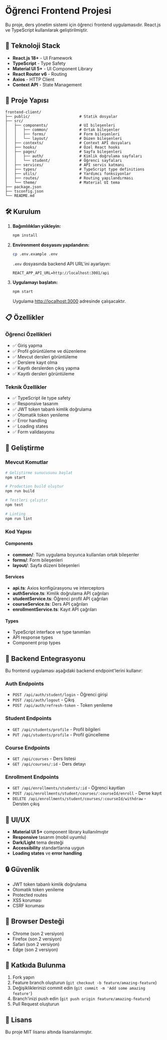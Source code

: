 # Öğrenci Frontend Projesi

Bu proje, ders yönetim sistemi için öğrenci frontend uygulamasıdır. React.js ve TypeScript kullanılarak geliştirilmiştir.

## 🚀 Teknoloji Stack

- **React.js 18+** - UI Framework
- **TypeScript** - Type Safety
- **Material UI 5+** - UI Component Library
- **React Router v6** - Routing
- **Axios** - HTTP Client
- **Context API** - State Management

## 📁 Proje Yapısı

```
frontend-client/
├── public/                      # Statik dosyalar
├── src/
│   ├── components/              # UI bileşenleri
│   │   ├── common/              # Ortak bileşenler
│   │   ├── forms/               # Form bileşenleri
│   │   └── layout/              # Düzen bileşenleri
│   ├── contexts/                # Context API dosyaları
│   ├── hooks/                   # Özel React hooks
│   ├── pages/                   # Sayfa bileşenleri
│   │   ├── auth/                # Kimlik doğrulama sayfaları
│   │   └── student/             # Öğrenci sayfaları
│   ├── services/                # API servis katmanı
│   ├── types/                   # TypeScript type definitions
│   ├── utils/                   # Yardımcı fonksiyonlar
│   ├── routes/                  # Routing yapılandırması
│   └── theme/                   # Material UI tema
├── package.json
├── tsconfig.json
└── README.md
```

## 🛠️ Kurulum

1. **Bağımlılıkları yükleyin:**
   ```bash
   npm install
   ```

2. **Environment dosyasını yapılandırın:**
   ```bash
   cp .env.example .env
   ```
   
   `.env` dosyasında backend API URL'ini ayarlayın:
   ```
   REACT_APP_API_URL=http://localhost:3001/api
   ```

3. **Uygulamayı başlatın:**
   ```bash
   npm start
   ```

   Uygulama [http://localhost:3000](http://localhost:3000) adresinde çalışacaktır.

## 📋 Özellikler

### Öğrenci Özellikleri
- ✅ Giriş yapma
- ✅ Profil görüntüleme ve düzenleme
- ✅ Mevcut dersleri görüntüleme
- ✅ Derslere kayıt olma
- ✅ Kayıtlı derslerden çıkış yapma
- ✅ Kayıtlı dersleri görüntüleme

### Teknik Özellikler
- ✅ TypeScript ile type safety
- ✅ Responsive tasarım
- ✅ JWT token tabanlı kimlik doğrulama
- ✅ Otomatik token yenileme
- ✅ Error handling
- ✅ Loading states
- ✅ Form validasyonu

## 🔧 Geliştirme

### Mevcut Komutlar

```bash
# Geliştirme sunucusunu başlat
npm start

# Production build oluştur
npm run build

# Testleri çalıştır
npm test

# Linting
npm run lint
```

### Kod Yapısı

#### Components
- **common/**: Tüm uygulama boyunca kullanılan ortak bileşenler
- **forms/**: Form bileşenleri
- **layout/**: Sayfa düzeni bileşenleri

#### Services
- **api.ts**: Axios konfigürasyonu ve interceptors
- **authService.ts**: Kimlik doğrulama API çağrıları
- **studentService.ts**: Öğrenci profil API çağrıları
- **courseService.ts**: Ders API çağrıları
- **enrollmentService.ts**: Kayıt API çağrıları

#### Types
- TypeScript interface ve type tanımları
- API response types
- Component prop types

## 🔗 Backend Entegrasyonu

Bu frontend uygulaması aşağıdaki backend endpoint'lerini kullanır:

### Auth Endpoints
- `POST /api/auth/student/login` - Öğrenci girişi
- `POST /api/auth/logout` - Çıkış
- `POST /api/auth/refresh-token` - Token yenileme

### Student Endpoints
- `GET /api/students/profile` - Profil bilgileri
- `PUT /api/students/profile` - Profil güncelleme

### Course Endpoints
- `GET /api/courses` - Ders listesi
- `GET /api/courses/:id` - Ders detayı

### Enrollment Endpoints
- `GET /api/enrollments/students/:id` - Öğrenci kayıtları
- `POST /api/enrollments/student/courses/:courseId/enroll` - Derse kayıt
- `DELETE /api/enrollments/student/courses/:courseId/withdraw` - Dersten çıkış

## 🎨 UI/UX

- **Material UI 5+** component library kullanılmıştır
- **Responsive** tasarım (mobil uyumlu)
- **Dark/Light** tema desteği
- **Accessibility** standartlarına uygun
- **Loading states** ve **error handling**

## 🔒 Güvenlik

- JWT token tabanlı kimlik doğrulama
- Otomatik token yenileme
- Protected routes
- XSS koruması
- CSRF koruması

## 📱 Browser Desteği

- Chrome (son 2 versiyon)
- Firefox (son 2 versiyon)
- Safari (son 2 versiyon)
- Edge (son 2 versiyon)

## 🤝 Katkıda Bulunma

1. Fork yapın
2. Feature branch oluşturun (`git checkout -b feature/amazing-feature`)
3. Değişikliklerinizi commit edin (`git commit -m 'Add some amazing feature'`)
4. Branch'inizi push edin (`git push origin feature/amazing-feature`)
5. Pull Request oluşturun

## 📄 Lisans

Bu proje MIT lisansı altında lisanslanmıştır.